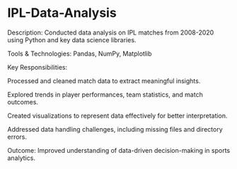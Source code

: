 # IPL-Data-Analysis
Description: Conducted data analysis on IPL matches from 2008-2020 using Python and key data science libraries.

Tools & Technologies: Pandas, NumPy, Matplotlib

Key Responsibilities:

Processed and cleaned match data to extract meaningful insights.

Explored trends in player performances, team statistics, and match outcomes.

Created visualizations to represent data effectively for better interpretation.

Addressed data handling challenges, including missing files and directory errors.

Outcome: Improved understanding of data-driven decision-making in sports analytics.
